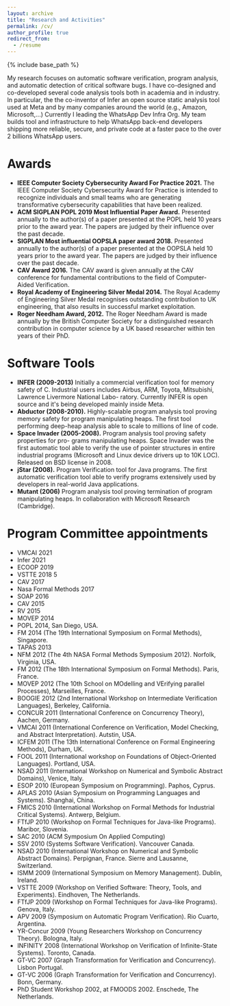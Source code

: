 ```yaml
---
layout: archive
title: "Research and Activities"
permalink: /cv/
author_profile: true
redirect_from:
  - /resume
---
```


{% include base_path %}

My research focuses on automatic software verification, program analysis, and automatic detection of critical software bugs. I have co-designed and co-developed several code analysis tools both in academia and in industry.
In particular, the the co-inventor of Infer an open source static analysis tool used at Meta and by many companies around the world (e.g., Amazon, Microsoft,...)
Currently I leading the WhatsApp Dev Infra Org. My team builds tool and infrastructure to help WhatsApp back-end developers shipping more reliable, secure, and private code at a faster pace to the over 2 billions WhatsApp users.


Awards
======
* **IEEE Computer Society Cybersecurity Award For Practice 2021.** The IEEE Computer Society Cybersecurity Award for Practice is intended to recognize individuals and small teams who are generating transformative cybersecurity capabilities that have been realized.  
* **ACM SIGPLAN POPL 2019 Most Influential Paper Award.** Presented annually to the author(s) of a paper presented at the POPL held 10 years prior to the award year. The papers are judged by their influence over the past decade.
* **SIGPLAN Most influential OOPSLA paper award 2018.** Presented annually to the author(s) of a paper presented at the OOPSLA held 10 years prior to the award year. The papers are judged by their influence over the past decade.
* **CAV Award 2016.** The CAV award is given annually at the CAV conference for fundamental contributions to the field of Computer-Aided Verification.
* **Royal Academy of Engineering Silver Medal 2014.** The Royal Academy of Engineering Silver Medal recognises outstanding contribution to UK engineering, that also results in successful market exploitation.
* **Roger Needham Award, 2012.** The Roger Needham Award is made annually by the British Computer Society for a distinguished research contribution in computer science by a UK based researcher within ten years of their PhD. 

Software Tools 
======
* **INFER (2009-2013)** Initially a commercial verification tool for memory safety of C. Industrial users includes Airbus, ARM, Toyota, Mitsubishi, Lawrence Livermore National Labo- ratory. Currently INFER is open source and it's being developed mainly inside Meta.
* **Abductor (2008-2010).** Highly-scalable program analysis tool proving memory safety for program manipulating heaps. The first tool performing deep-heap analysis able to scale to millions of line of code. 
* **Space Invader (2005-2008).** Program analysis tool proving safety properties for pro- grams manipulating heaps. Space Invader was the first automatic tool able to verify the use of pointer structures in entire industrial programs (Microsoft and Linux device drivers up to 10K LOC). Released on BSD license in 2008.
* **jStar (2008).** Program Verification tool for Java programs. The first automatic verification tool able to verify programs extensively used by developers in real-world Java applications. 
* **Mutant (2006)** Program analysis tool proving termination of program manipulating heaps. In collaboration with Microsoft Research (Cambridge).



Program Committee appointments
======
* VMCAI 2021
* Infer 2021
* ECOOP 2019
* VSTTE 2018 5
* CAV 2017
* Nasa Formal Methods 2017
* SOAP 2016
* CAV 2015
* RV 2015
* MOVEP 2014
* POPL 2014, San Diego, USA.
* FM 2014 (The 19th International Symposium on Formal Methods), Singapore.
* TAPAS 2013
* NFM 2012 (The 4th NASA Formal Methods Symposium 2012). Norfolk, Virginia, USA.
* FM 2012 (The 18th International Symposium on Formal Methods). Paris, France.
* MOVEP 2012 (The 10th School on MOdelling and VErifying parallel Processes),
Marseilles, France.
* BOOGIE 2012 (2nd International Workshop on Intermediate Verification Languages), Berkeley, California.
* CONCUR 2011 (International Conference on Concurrency Theory), Aachen, Germany.
* VMCAI 2011 (International Conference on Verification, Model Checking, and Abstract Interpretation). Autstin, USA.
* ICFEM 2011 (The 13th International Conference on Formal Engineering Methods), Durham, UK.
* FOOL 2011 (International workshop on Foundations of Object-Oriented Languages). Portland, USA.
* NSAD 2011 (International Workshop on Numerical and Symbolic Abstract Domains), Venice, Italy.
* ESOP 2010 (European Symposium on Programming). Paphos, Cyprus.
* APLAS 2010 (Asian Symposium on Programming Languages and Systems). Shanghai, China.
* FMICS 2010 (International Workshop on Formal Methods for Industrial Critical Systems). Antwerp, Belgium.
* FTfJP 2010 (Workshop on Formal Techniques for Java-like Programs). Maribor, Slovenia.
* SAC 2010 (ACM Symposium On Applied Computing)
* SSV 2010 (Systems Software Verification). Vancouver Canada.
* NSAD 2010 (International Workshop on Numerical and Symbolic Abstract Domains). Perpignan, France. Sierre and Lausanne, Switzerland.
* ISMM 2009 (International Symposium on Memory Management). Dublin, Ireland.
* VSTTE 2009 (Workshop on Verified Software: Theory, Tools, and Experiments).
Eindhoven, The Netherlands.
* FTfJP 2009 (Workshop on Formal Techniques for Java-like Programs). Genova, Italy.
* APV 2009 (Symposium on Automatic Program Verification). Rio Cuarto, Argentina.
* YR-Concur 2009 (Young Researchers Workshop on Concurrency Theory). Bologna, Italy.
* INFINITY 2008 (International Workshop on Verification of Infinite-State Systems). Toronto, Canada.
* GT-VC 2007 (Graph Transformation for Verification and Concurrency). Lisbon Portugal.
* GT-VC 2006 (Graph Transformation for Verification and Concurrency). Bonn, Germany.
* PhD Student Workshop 2002, at FMOODS 2002. Enschede, The Netherlands.


  


  

  

  

